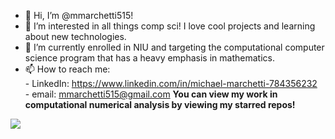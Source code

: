 - 👋 Hi, I’m @mmarchetti515!
- 👀 I’m interested in all things comp sci! I love cool projects and learning about new technologies.
- 🌱 I’m currently enrolled in NIU and targeting the computational computer science program that has a heavy emphasis in mathematics.
- 📫 How to reach me:  
      - LinkedIn: https://www.linkedin.com/in/michael-marchetti-784356232  
      - email: mmarchetti515@gmail.com
**You can view my work in computational numerical analysis by viewing my starred repos!**
      
<img src="https://github-readme-stats.vercel.app/api?username=mmarchetti515&&show_icons=true&title_color=ffffff&icon_color=bb2acf&text_color=daf7dc&bg_color=151515">  
<!---
mmarchetti515/mmarchetti515 is a ✨ special ✨ repository because its `README.md` (this file) appears on your GitHub profile.
You can click the Preview link to take a look at your changes.
--->

